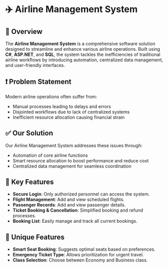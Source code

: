 # ✈️ Airline Management System

## 📌 Overview

The **Airline Management System** is a comprehensive software solution designed to streamline and enhance various airline operations. Built using **C#**, **ASP.NET**, and **SQL**, the system tackles the inefficiencies of traditional airline workflows by introducing automation, centralized data management, and user-friendly interfaces.

## ❗ Problem Statement

Modern airline operations often suffer from:

* Manual processes leading to delays and errors
* Disjointed workflows due to lack of centralized systems
* Inefficient resource allocation causing financial strain

## ✅ Our Solution

Our Airline Management System addresses these issues through:

* Automation of core airline functions
* Smart resource allocation to boost performance and reduce cost
* Centralized data management for seamless coordination

## 🌟 Key Features

* **Secure Login**: Only authorized personnel can access the system.
* **Flight Management**: Add and view scheduled flights.
* **Passenger Records**: Add and view passenger details.
* **Ticket Booking & Cancellation**: Simplified booking and refund processes.
* **Booking List**: Easily manage and track all current bookings.

## 🚀 Unique Features

* **Smart Seat Booking**: Suggests optimal seats based on preferences.
* **Emergency Ticket Type**: Allows prioritization for urgent travel.
* **Class Selection**: Choose between Economy and Business class.



